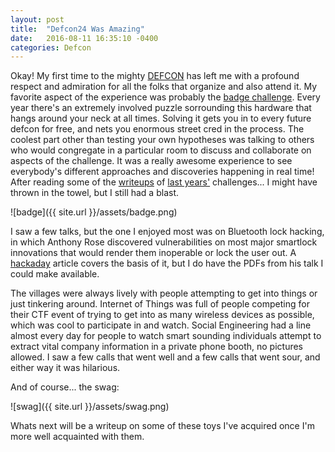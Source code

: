 ```yaml
---
layout: post
title:  "Defcon24 Was Amazing"
date:   2016-08-11 16:35:10 -0400
categories: Defcon
---
```


Okay! My first time to the mighty [DEFCON](https://www.defcon.org/) has left me with a profound respect and admiration for all the folks that organize and also attend it. My favorite aspect of the experience was probably the [badge challenge](http://co9.io/post/148716614744/defcon-24-badge-challenge). Every year there's an extremely involved puzzle sorrounding this hardware that hangs around your neck at all times. Solving it gets you in to every future defcon for free, and nets you enormous street cred in the process. The coolest part other than testing your own hypotheses was talking to others who would congregate in a particular room to discuss and collaborate on aspects of the challenge. It was a really awesome experience to see everybody's different approaches and discoveries happening in real time! After reading some of the [writeups](http://potatohatsecurity.tumblr.com/post/126411303994/defcon-23-badge-challenge) of [last years'](http://potatohatsecurity.tumblr.com/post/94565729529/defcon-22-badge-challenge-walkthrough) challenges... I might have thrown in the towel, but I still had a blast.

![badge]({{ site.url }}/assets/badge.png)

I saw a few talks, but the one I enjoyed most was on Bluetooth lock hacking, in which Anthony Rose discovered vulnerabilities on most major smartlock innovations that would render them inoperable or lock the user out. A [hackaday](http://hackaday.com/2016/08/08/the-terrible-security-of-bluetooth-locks/) article covers the basis of it, but I do have the PDFs from his talk I could make available.

The villages were always lively with people attempting to get into things or just tinkering around. Internet of Things was full of people competing for their CTF event of trying to get into as many wireless devices as possible, which was cool to participate in and watch. Social Engineering had a line almost every day for people to watch smart sounding individuals attempt to extract vital company information in a private phone booth, no pictures allowed. I saw a few calls that went well and a few calls that went sour, and either way it was hilarious.

And of course... the swag:

![swag]({{ site.url }}/assets/swag.png)

Whats next will be a writeup on some of these toys I've acquired once I'm more well acquainted with them.